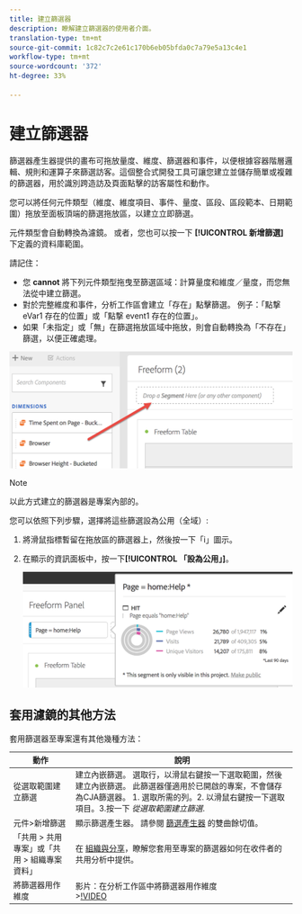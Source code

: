 ```yaml
---
title: 建立篩選器
description: 瞭解建立篩選器的使用者介面。
translation-type: tm+mt
source-git-commit: 1c82c7c2e61c170b6eb05bfda0c7a79e5a13c4e1
workflow-type: tm+mt
source-wordcount: '372'
ht-degree: 33%

---
```



# 建立篩選器

篩選器產生器提供的畫布可拖放量度、維度、篩選器和事件，以便根據容器階層邏輯、規則和運算子來篩選訪客。這個整合式開發工具可讓您建立並儲存簡單或複雜的篩選器，用於識別跨造訪及頁面點擊的訪客屬性和動作。

您可以將任何元件類型（維度、維度項目、事件、量度、區段、區段範本、日期範圍）拖放至面板頂端的篩選拖放區，以建立立即篩選。

元件類型會自動轉換為濾鏡。 或者，您也可以按一下 **[!UICONTROL 新增篩選]** 下定義的資料庫範圍。

請記住：

* 您 **cannot** 將下列元件類型拖曳至篩選區域：計算量度和維度／量度，而您無法從中建立篩選。
* 對於完整維度和事件，分析工作區會建立「存在」點擊篩選。 例子：「點撃 eVar1 存在的位置」或「點撃 event1 存在的位置」。
* 如果「未指定」或「無」在篩選拖放區域中拖放，則會自動轉換為「不存在」篩選，以便正確處理。

![](assets/segment-dropzone.png)

>[!NOTE]
>
>以此方式建立的篩選器是專案內部的。

您可以依照下列步驟，選擇將這些篩選設為公用（全域）:

1. 將滑鼠指標暫留在拖放區的篩選器上，然後按一下「i」圖示。
1. 在顯示的資訊面板中，按一下&#x200B;**[!UICONTROL 「設為公用」]**。

   ![](assets/segment-info.png)

## 套用濾鏡的其他方法

套用篩選器至專案還有其他幾種方法：

| 動作 | 說明 |
|--- |--- |
| 從選取範圍建立篩選 | 建立內嵌篩選。 選取行，以滑鼠右鍵按一下選取範圍，然後建立內嵌篩選。 此篩選器僅適用於已開啟的專案，不會儲存為CJA篩選器。 1. 選取所需的列。2. 以滑鼠右鍵按一下選取項目。3.按一下 *從選取範圍建立篩選*. |
| 元件>新增篩選 | 顯示篩選產生器。 請參閱 [篩選產生器](https://docs.adobe.com/content/help/zh-Hant/analytics/components/segmentation/segmentation-workflow/seg-build.html) 的雙曲餘切值。 |
| 「共用 > 共用專案」或「共用 > 組織專案資料」 | 在 [組織與分享](https://docs.adobe.com/content/help/zh-Hant/analytics/analyze/analysis-workspace/curate-share/curate.html#concept_4A9726927E7C44AFA260E2BB2721AFC6)，瞭解您套用至專案的篩選器如何在收件者的共用分析中提供。 |
| 將篩選器用作維度 | 影片：在分析工作區中將篩選器用作維度<br>>[!VIDEO](https://video.tv.adobe.com/v/23974) |
